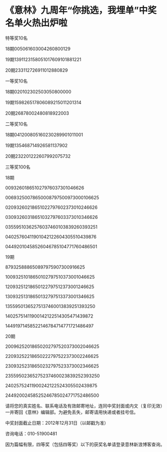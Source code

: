 # 《意林》九周年“你挑选，我埋单”中奖名单火热出炉啦

特等奖10名

18期005061603004260800129

19期1391123158051017609101881221

20期233112726911012880829

一等奖10名

18期020102302503050800000

19期159826517806089215011201314

20期26878002480818922003

二等奖10名

18期041200805160230289901011001

19期135468714926581137902

20期232201222607992075732

三等奖100名

18期

009326018651027976037301046626

00693250078650008797500973000106625

02093260218651022797602373010246626

03093260318651032797603373010346626

03559510362576037460103839260393251

04025760411901042122604305510439876

04492010458526046785104771760486501

19期

879325888650897975907300916625

10093251018650102797510373001046625

12093251218650122797512373001246625

13093251318650132797513373001346625

13559501365275137460013839251393250

14025751411900142122514305471439872

14491971458522146784714771721486497

20期

20096252018650202797520373002046625

22093252218650222797522373002246625

23093252318650232797523373002346625

23559502365275237460023839252393250

24025752411900242122524305502439875

24492002458525246785024771752486500

请将您的真实姓名、联系电话及有效邮寄地址，连同中奖封面或内文（复印无效）一并寄回《意林》编辑部。为避免丢失，邮寄请用快递或者挂号信。

中奖封面截止日期：2012年12月31日（以邮戳为准）

咨询电话：010-51900481

因为篇幅有限，四等奖（包括四等奖）以下的获奖名单请登录意林新浪博客查询。